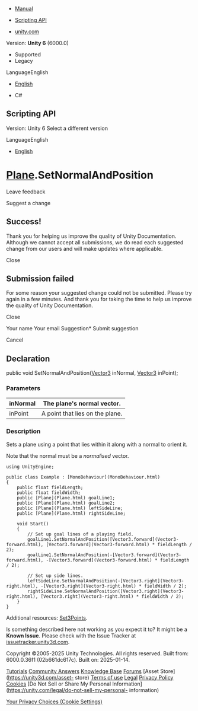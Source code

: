 [ ]()

  * [Manual](../Manual/index.html)
  * [Scripting API](../ScriptReference/index.html)

  * [unity.com](https://unity.com/)

Version: **Unity 6** (6000.0)

  * Supported
  * Legacy

LanguageEnglish

  * [English]()

  * C#

[ ](https://docs.unity3d.com)

## Scripting API

Version: Unity 6 Select a different version

LanguageEnglish

  * [English]()

#  [Plane](Plane.html).SetNormalAndPosition

Leave feedback

Suggest a change

## Success!

Thank you for helping us improve the quality of Unity Documentation. Although
we cannot accept all submissions, we do read each suggested change from our
users and will make updates where applicable.

Close

## Submission failed

For some reason your suggested change could not be submitted. Please <a>try
again</a> in a few minutes. And thank you for taking the time to help us
improve the quality of Unity Documentation.

Close

Your name Your email Suggestion* Submit suggestion

Cancel

[ ]()

## Declaration

public void SetNormalAndPosition([Vector3](Vector3.html) inNormal,
[Vector3](Vector3.html) inPoint);

### Parameters

inNormal | The plane's normal vector.  
---|---  
inPoint | A point that lies on the plane.  
  
### Description

Sets a plane using a point that lies within it along with a normal to orient
it.

Note that the normal must be a _normalised_ vector.

    
    
    using UnityEngine;  
      
    public class Example : [MonoBehaviour](MonoBehaviour.html)
    {
        public float fieldLength;
        public float fieldWidth;
        public [Plane](Plane.html) goalLine1;
        public [Plane](Plane.html) goalLine2;
        public [Plane](Plane.html) leftSideLine;
        public [Plane](Plane.html) rightSideLine;  
      
        void Start()
        {
            // Set up goal lines of a playing field.
            goalLine1.SetNormalAndPosition([Vector3.forward](Vector3-forward.html), [Vector3.forward](Vector3-forward.html) * fieldLength / 2);
            goalLine1.SetNormalAndPosition(-[Vector3.forward](Vector3-forward.html), -[Vector3.forward](Vector3-forward.html) * fieldLength / 2);  
      
            // Set up side lines.
            leftSideLine.SetNormalAndPosition(-[Vector3.right](Vector3-right.html), -[Vector3.right](Vector3-right.html) * fieldWidth / 2);
            rightSideLine.SetNormalAndPosition([Vector3.right](Vector3-right.html), [Vector3.right](Vector3-right.html) * fieldWidth / 2);
        }
    }
    

Additional resources: [Set3Points](Plane.Set3Points.html).

Is something described here not working as you expect it to? It might be a
**Known Issue**. Please check with the Issue Tracker at
[issuetracker.unity3d.com](https://issuetracker.unity3d.com).

Copyright ©2005-2025 Unity Technologies. All rights reserved. Built from:
6000.0.36f1 (02b661dc617c). Built on: 2025-01-14.

[Tutorials](https://unity3d.com/learn) [Community
Answers](https://answers.unity3d.com) [Knowledge
Base](https://support.unity3d.com/hc/en-us)
[Forums](https://forum.unity3d.com) [Asset Store](https://unity3d.com/asset-
store) [Terms of use](https://docs.unity3d.com/Manual/TermsOfUse.html)
[Legal](https://unity.com/legal) [Privacy
Policy](https://unity.com/legal/privacy-policy)
[Cookies](https://unity.com/legal/cookie-policy) [Do Not Sell or Share My
Personal Information](https://unity.com/legal/do-not-sell-my-personal-
information)

[Your Privacy Choices (Cookie Settings)](javascript:void\(0\);)


